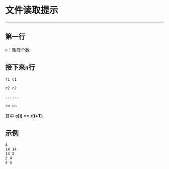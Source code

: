 # 文件读取提示

---

## 第一行
`n`：矩阵个数

## 接下来`n`行
`r1 c1`

`r2 c2`

`......`

`rn cn`

其中 **c[i] == r[i+1]**。

## 示例
```
4
14 14
14 2
2 4
4 5
```